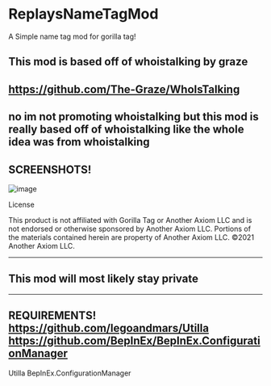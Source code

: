 # ReplaysNameTagMod
A Simple name tag mod for gorilla tag!

This mod is based off of whoistalking by graze
--------------------------
https://github.com/The-Graze/WhoIsTalking
--------------------------

no im not promoting whoistalking but this mod is really based off of whoistalking
like the whole idea was from whoistalking
--------------------------
SCREENSHOTS!
--------------------------
![image](https://i.ibb.co/QmMrD5v/23-07-29-09-00-50-16.png)

License

This product is not affiliated with Gorilla Tag or Another Axiom LLC and is not endorsed or otherwise sponsored by Another Axiom LLC. Portions of the materials contained herein are property of Another Axiom LLC. ©2021 Another Axiom LLC.

--------------------------
This mod will most likely stay private
--------------------------

--------------------------
REQUIREMENTS!
https://github.com/legoandmars/Utilla
https://github.com/BepInEx/BepInEx.ConfigurationManager
--------------------------
Utilla
BepInEx.ConfigurationManager
